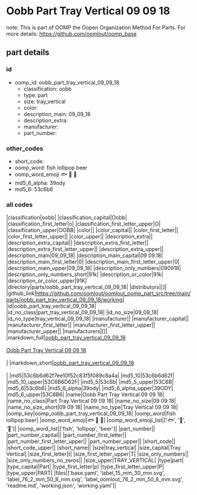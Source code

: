 # Oobb Part Tray Vertical 09 09 18  

note: This is part of OOMP the Oopen Organization Method For Parts. For more details: https://github.com/oomlout/oomp_base

##  part details





### id
* oomp_id: oobb_part_tray_vertical_09_09_18
  * classification: oobb
  * type: part
  * size: tray_vertical
  * color: 
  * description_main: 09_09_18
  * description_extra: 
  * manufacturer: 
  * part_number: 

### other_codes
* short_code: 
* oomp_word: fish lollipop beer
* oomp_word_emoji :fish: :lollipop: :beer:
* md5_6_alpha: 39ody
* md5_6: 53c6b6

### all codes 
|classification|oobb|
|classification_capital|Oobb|
|classification_first_letter|o|
|classification_first_letter_upper|O|
|classification_upper|OOBB|
|color||
|color_capital||
|color_first_letter||
|color_first_letter_upper||
|color_upper||
|description_extra||
|description_extra_capital||
|description_extra_first_letter||
|description_extra_first_letter_upper||
|description_extra_upper||
|description_main|09_09_18|
|description_main_capital|09 09.18|
|description_main_first_letter|0|
|description_main_first_letter_upper|0|
|description_main_upper|09_09_18|
|description_only_numbers|090918|
|description_only_numbers_short|91k|
|description_or_color|91k|
|description_or_color_upper|91K|
|directory|parts/oobb_part_tray_vertical_09_09_18|
|distributors|[]|
|github_link|https://github.com/oomlout/oomlout_oomp_part_src/tree/main/parts/oobb_part_tray_vertical_09_09_18/working|
|id|oobb_part_tray_vertical_09_09_18|
|id_no_class|part_tray_vertical_09_09_18|
|id_no_size|09_09_18|
|id_no_type|tray_vertical_09_09_18|
|manufacturer||
|manufacturer_capital||
|manufacturer_first_letter||
|manufacturer_first_letter_upper||
|manufacturer_upper||
|manufacturers|[]|
|markdown_full|[oobb_part_tray_vertical_09_09_18](https://github.com/oomlout/oomlout_oomp_part_src/tree/main/parts/oobb_part_tray_vertical_09_09_18/working)<br>[](https://github.com/oomlout/oomlout_oomp_part_src/tree/main/parts/oobb_part_tray_vertical_09_09_18/working)<br>[Oobb Part Tray Vertical 09 09 18](https://github.com/oomlout/oomlout_oomp_part_src/tree/main/parts/oobb_part_tray_vertical_09_09_18/working)<br><br>|
|markdown_short|[oobb_part_tray_vertical_09_09_18](https://github.com/oomlout/oomlout_oomp_part_src/tree/main/parts/oobb_part_tray_vertical_09_09_18/working)<br><br>|
|md5|53c6b6d62f7ee10f52c83f5f089c8a4a|
|md5_10|53c6b6d62f|
|md5_10_upper|53C6B6D62F|
|md5_5|53c6b|
|md5_5_upper|53C6B|
|md5_6|53c6b6|
|md5_6_alpha|39ody|
|md5_6_alpha_upper|39ODY|
|md5_6_upper|53C6B6|
|name|Oobb Part Tray Vertical 09 09 18|
|name_no_class|Part Tray Vertical 09 09 18|
|name_no_size|09 09 18|
|name_no_size_short|09 09 18|
|name_no_type|Tray Vertical 09 09 18|
|oomp_key|oomp_oobb_part_tray_vertical_09_09_18|
|oomp_word|fish lollipop beer|
|oomp_word_emoji|:fish: :lollipop: :beer:|
|oomp_word_emoji_list|[':fish:', ':lollipop:', ':beer:']|
|oomp_word_list|['fish', 'lollipop', 'beer']|
|part_number||
|part_number_capital||
|part_number_first_letter||
|part_number_first_letter_upper||
|part_number_upper||
|short_code||
|short_code_upper||
|short_name||
|size|tray_vertical|
|size_capital|Tray Vertical|
|size_first_letter|t|
|size_first_letter_upper|T|
|size_only_numbers||
|size_only_numbers_no_zeros||
|size_upper|TRAY_VERTICAL|
|type|part|
|type_capital|Part|
|type_first_letter|p|
|type_first_letter_upper|P|
|type_upper|PART|
|files|['base.yaml', 'label_15_mm_30_mm.svg', 'label_76_2_mm_50_8_mm.svg', 'label_oomlout_76_2_mm_50_8_mm.svg', 'readme.md', 'working.json', 'working.yaml']|

